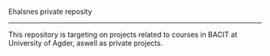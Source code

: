 Ehalsnes private reposity
___________________________________________________
This repository is targeting on projects related to courses in BACIT at University of Agder, aswell as private projects.
